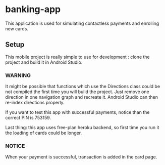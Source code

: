 # banking-app

This application is used for simulating contactless payments and enrolling new cards.

## Setup

This mobile project is really simple to use for development : clone the project and build it in Android Studio.

### WARNING

It might be possible that functions which use the Directions class could be not compiled the first time you will build the project.
Just remove one direction in one navigation graph and recreate it. Android Studio can then re-index directions properly.

If you want to test this app with successful payments, notice than the correct PIN is 753159.

Last thing: this app uses free-plan heroku backend, so first time you run it the loading of cards could be longer.

### NOTICE

When your payment is successful, transaction is added in the card page.

